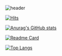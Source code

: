 <!--
**gray-kim/gray-kim** is a ✨ _special_ ✨ repository because its `README.md` (this file) appears on your GitHub profile.

Here are some ideas to get you started:

- 🔭 I’m currently working on ...
- 🌱 I’m currently learning ...
- 👯 I’m looking to collaborate on ...
- 🤔 I’m looking for help with ...
- 💬 Ask me about ...
- 📫 How to reach me: ...
- 😄 Pronouns: ...
- ⚡ Fun fact: ...
-->
![header](https://capsule-render.vercel.app/api?type=waving&color=auto&height=300&section=header&text=gray-kim&animation=fadeIn&fontAlignY=30&desc=web%20developer%20gray-kim's%20profile😄&fontSize=90&descAlignY=51&descAlign=62)

[![Hits](https://hits.seeyoufarm.com/api/count/incr/badge.svg?url=https%3A%2F%2Fgithub.com%2Fgray-kim%2Fhit-counter&count_bg=%238FBE6A&title_bg=%239C9C9C&icon=&icon_color=%23E7E7E7&title=hits&edge_flat=false)](https://hits.seeyoufarm.com)

[![Anurag's GitHub stats](https://github-readme-stats.vercel.app/api?username=gray-kim&count_private=true&show_icons=true&theme=dracula)](https://github.com/anuraghazra/github-readme-stats)

[![Readme Card](https://github-readme-stats.vercel.app/api/pin/?username=gray-kim&repo=kakao-clone-2.0)](https://github.com/anuraghazra/github-readme-stats)

[![Top Langs](https://github-readme-stats.vercel.app/api/top-langs/?username=gray-kim&layout=compact)](https://github.com/anuraghazra/github-readme-stats)
